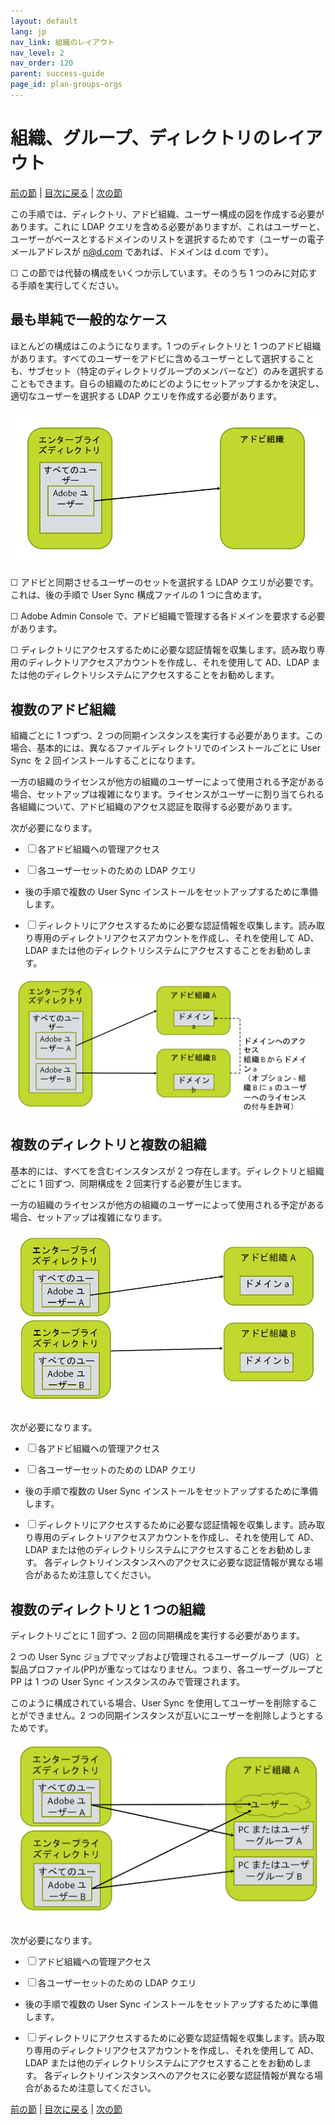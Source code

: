 ```yaml
---
layout: default
lang: jp
nav_link: 組織のレイアウト
nav_level: 2
nav_order: 120
parent: success-guide
page_id: plan-groups-orgs
---
```


# 組織、グループ、ディレクトリのレイアウト

[前の節](before_you_start.md) \| [目次に戻る](index.md) \| [次の節](layout_products.md)

この手順では、ディレクトリ、アドビ組織、ユーザー構成の図を作成する必要があります。これに LDAP クエリを含める必要がありますが、これはユーザーと、ユーザーがベースとするドメインのリストを選択するためです（ユーザーの電子メールアドレスが n@d.com であれば、ドメインは d.com です）。

&#9744; この節では代替の構成をいくつか示しています。そのうち 1 つのみに対応する手順を実行してください。

## 最も単純で一般的なケース

ほとんどの構成はこのようになります。1 つのディレクトリと 1 つのアドビ組織があります。すべてのユーザーをアドビに含めるユーザーとして選択することも、サブセット（特定のディレクトリグループのメンバーなど）のみを選択することもできます。自らの組織のためにどのようにセットアップするかを決定し、適切なユーザーを選択する LDAP クエリを作成する必要があります。

![単純な構成](images/layout_orgs_simple.PNG)

&#9744; アドビと同期させるユーザーのセットを選択する LDAP クエリが必要です。これは、後の手順で User Sync 構成ファイルの 1 つに含めます。


&#9744; Adobe Admin Console で、アドビ組織で管理する各ドメインを要求する必要があります。

&#9744; ディレクトリにアクセスするために必要な認証情報を収集します。読み取り専用のディレクトリアクセスアカウントを作成し、それを使用して AD、LDAP または他のディレクトリシステムにアクセスすることをお勧めします。

## 複数のアドビ組織

組織ごとに 1 つずつ、2 つの同期インスタンスを実行する必要があります。この場合、基本的には、異なるファイルディレクトリでのインストールごとに User Sync を 2 回インストールすることになります。

一方の組織のライセンスが他方の組織のユーザーによって使用される予定がある場合、セットアップは複雑になります。ライセンスがユーザーに割り当てられる各組織について、アドビ組織のアクセス認証を取得する必要があります。


次が必要になります。

- &#9744; 各アドビ組織への管理アクセス

- &#9744; 各ユーザーセットのための LDAP クエリ

-  後の手順で複数の User Sync インストールをセットアップするために準備します。

-  &#9744; ディレクトリにアクセスするために必要な認証情報を収集します。読み取り専用のディレクトリアクセスアカウントを作成し、それを使用して AD、LDAP または他のディレクトリシステムにアクセスすることをお勧めします。




![複数構成](images/layout_orgs_multi.png)

## 複数のディレクトリと複数の組織

基本的には、すべてを含むインスタンスが 2 つ存在します。ディレクトリと組織ごとに 1 回ずつ、同期構成を 2 回実行する必要が生じます。

一方の組織のライセンスが他方の組織のユーザーによって使用される予定がある場合、セットアップは複雑になります。



![複数の組織と複数のディレクトリ](images/layout_orgs_multi_dir_multi_org.png)


次が必要になります。

- &#9744; 各アドビ組織への管理アクセス

- &#9744; 各ユーザーセットのための LDAP クエリ

-  後の手順で複数の User Sync インストールをセットアップするために準備します。

-  &#9744; ディレクトリにアクセスするために必要な認証情報を収集します。読み取り専用のディレクトリアクセスアカウントを作成し、それを使用して AD、LDAP または他のディレクトリシステムにアクセスすることをお勧めします。
 各ディレクトリインスタンスへのアクセスに必要な認証情報が異なる場合があるため注意してください。


## 複数のディレクトリと 1 つの組織

ディレクトリごとに 1 回ずつ、2 回の同期構成を実行する必要があります。

2 つの User Sync ジョブでマップおよび管理されるユーザーグループ（UG）と製品プロファイル(PP)が重なってはなりません。つまり、各ユーザーグループと PP は 1 つの User Sync インスタンスのみで管理されます。

このように構成されている場合、User Sync を使用してユーザーを削除することができません。2 つの同期インスタンスが互いにユーザーを削除しようとするためです。


![複数のディレクトリと 1 つの組織](images/layout_orgs_multi_dir_single_org.png)

次が必要になります。

- &#9744; アドビ組織への管理アクセス

- &#9744; 各ユーザーセットのための LDAP クエリ

-  後の手順で複数の User Sync インストールをセットアップするために準備します。

-  &#9744; ディレクトリにアクセスするために必要な認証情報を収集します。読み取り専用のディレクトリアクセスアカウントを作成し、それを使用して AD、LDAP または他のディレクトリシステムにアクセスすることをお勧めします。
 各ディレクトリインスタンスへのアクセスに必要な認証情報が異なる場合があるため注意してください。


[前の節](before_you_start.md) \| [目次に戻る](index.md) \| [次の節](layout_products.md)

